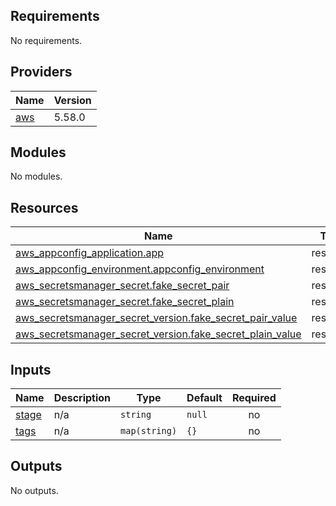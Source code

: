 <!-- BEGIN_TF_DOCS -->
## Requirements

No requirements.

## Providers

| Name | Version |
|------|---------|
| <a name="provider_aws"></a> [aws](#provider\_aws) | 5.58.0 |

## Modules

No modules.

## Resources

| Name | Type |
|------|------|
| [aws_appconfig_application.app](https://registry.terraform.io/providers/hashicorp/aws/latest/docs/resources/appconfig_application) | resource |
| [aws_appconfig_environment.appconfig_environment](https://registry.terraform.io/providers/hashicorp/aws/latest/docs/resources/appconfig_environment) | resource |
| [aws_secretsmanager_secret.fake_secret_pair](https://registry.terraform.io/providers/hashicorp/aws/latest/docs/resources/secretsmanager_secret) | resource |
| [aws_secretsmanager_secret.fake_secret_plain](https://registry.terraform.io/providers/hashicorp/aws/latest/docs/resources/secretsmanager_secret) | resource |
| [aws_secretsmanager_secret_version.fake_secret_pair_value](https://registry.terraform.io/providers/hashicorp/aws/latest/docs/resources/secretsmanager_secret_version) | resource |
| [aws_secretsmanager_secret_version.fake_secret_plain_value](https://registry.terraform.io/providers/hashicorp/aws/latest/docs/resources/secretsmanager_secret_version) | resource |

## Inputs

| Name | Description | Type | Default | Required |
|------|-------------|------|---------|:--------:|
| <a name="input_stage"></a> [stage](#input\_stage) | n/a | `string` | `null` | no |
| <a name="input_tags"></a> [tags](#input\_tags) | n/a | `map(string)` | `{}` | no |

## Outputs

No outputs.
<!-- END_TF_DOCS -->